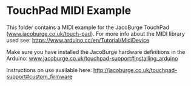# TouchPad MIDI Example
This folder contains a MIDI example for the JacoBurge TouchPad (www.jacoburge.co.uk/touch-pad).  For more info about the MIDI library used see: https://www.arduino.cc/en/Tutorial/MidiDevice

Make sure you have installed the JacoBurge hardware definitions in the Arduino: www.jacoburge.co.uk/touchpad-support#installing_arduino

Instructions on use available here: http://jacoburge.co.uk/touchpad-support#custom_firmware

